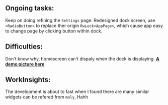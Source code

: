 
## Ongoing tasks:
Keep on doing refining the `Settings` page.
Redesigned dock screen, use `<RadioButton>` to replace ther origin `RwLock<AppPage>`, which cause app easy to change page by clicking button within dock.


## Difficulties:
Don't know why, homescreen can't dispaly when the dock is displaying.
[**A demo picture here**](https://github.com/Demolemon11/Demolemon11.github.io/blob/hotfix/statics/2024-10-23_20-20-27.png)

## WorkInsights:
The development is about to fast when I found there are many similar widgets can be refered from `moly`, Hahh
